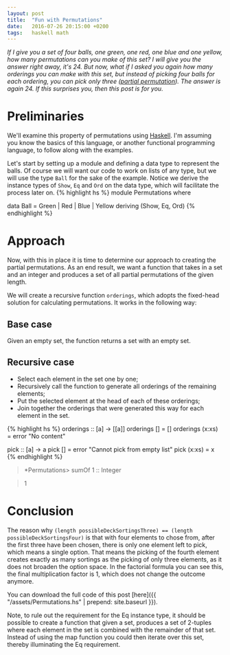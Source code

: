 ```yaml
---
layout: post
title:  "Fun with Permutations"
date:   2016-07-26 20:15:00 +0200
tags:   haskell math
---
```

*If I give you a set of four balls, one green, one red, one blue and one yellow, how many permutations can you make of this set? I will give you the answer right away, it's 24. But now, what if I asked you again how many orderings you can make with this set, but instead of picking four balls for each ordering, you can pick only three ([partial permutation](https://en.wikipedia.org/wiki/Partial_permutation)). The answer is again 24. If this surprises you, then this post is for you.*

# Preliminaries

We'll examine this property of permutations using [Haskell](https://www.haskell.org/). I'm assuming you know the basics of this language, or another functional programming language, to follow along with the examples.

Let's start by setting up a module and defining a data type to represent the balls. Of course we will want our code to work on lists of any type, but we will use the type `Ball` for the sake of the example. Notice we derive the instance types of `Show`, `Eq` and `Ord` on the data type, which will facilitate the process later on.
{% highlight hs %}
module Permutations where

data Ball = Green | Red | Blue | Yellow deriving (Show, Eq, Ord)
{% endhighlight %}

# Approach

Now, with this in place it is time to determine our approach to creating the partial permutations. As an end result, we want a function that takes in a set and an integer and produces a set of all partial permutations of the given length.

We will create a recursive function `orderings`, which adopts the fixed-head solution for calculating permutations. It works in the following way:

## Base case
Given an empty set, the function returns a set with an empty set.

## Recursive case
- Select each element in the set one by one;
- Recursively call the function to generate all orderings of the remaining elements;
- Put the selected element at the head of each of these orderings;
- Join together the orderings that were generated this way for each element in the set.

{% highlight hs %}
orderings :: [a] -> [[a]]
orderings [] = []
orderings (x:xs) = error "No content"


pick :: [a] -> a
pick [] = error "Cannot pick from empty list"
pick (x:xs) = x
{% endhighlight %}

> *Permutations> sumOf 1 :: Integer

> 1

# Conclusion

The reason why `(length possibleDeckSortingsThree) == (length possibleDeckSortingsFour)` is that with four elements to chose from, after the first three have been chosen, there is only one element left to pick, which means a single option. That means the picking of the fourth element creates exactly as many sortings as the picking of only three elements, as it does not broaden the option space. In the factorial formula you can see this, the final multiplication factor is 1, which does not change the outcome anymore.

You can download the full code of this post [here]({{ "/assets/Permutations.hs" | prepend: site.baseurl }}).

Note, to rule out the requirement for the Eq instance type, it should be possible to create a function that given a set, produces a set of 2-tuples where each element in the set is combined with the remainder of that set. Instead of using the map function you could then iterate over this set, thereby illuminating the Eq requirement.
